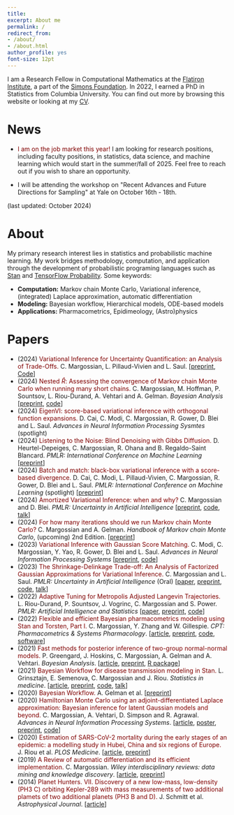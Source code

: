 ```yaml
---
title:
excerpt: About me
permalink: /
redirect_from:
- /about/
- /about.html
author_profile: yes
font-size: 12pt
---
```



I am a Research Fellow in Computational Mathematics at the [Flatiron Institute](https://www.simonsfoundation.org/flatiron/), a part of the [Simons Foundation](https://www.simonsfoundation.org/). In 2022, I earned a PhD in Statistics from Columbia University. You can find out more by browsing this website or looking at my [CV](http://charlesm93.github.io/files/charlesmcv.pdf).

# News

* <span style="color:maroon">I am on the job market this year!</span> I am looking for research positions, including faculty positions, in statistics, data science, and machine learning which would start in the summer/fall of 2025. Feel free to reach out if you wish to share an opportunity.

* I will be attending the workshop on "Recent Advances and Future Directions for Sampling" at Yale on October 16th - 18th.

(last updated: October 2024)

# About

My primary research interest lies in statistics and probabilistic machine learning. My work bridges methodology, computation, and application through the development of probabilistic programing languages such as [Stan](http://mc-stan.org/) and [TensorFlow Probability](https://www.tensorflow.org/probability). Some keywords:

* **Computation:** Markov chain Monte Carlo, Variational inference, (integrated) Laplace approximation, automatic differentiation
* **Modeling:** Bayesian workflow, Hierarchical models, ODE-based models
* **Applications:** Pharmacometrics, Epidimeology, (Astro)physics



<!--### Past news-->
<!---->
<!--* [StanCon 2024](https://mc-stan.org/events/stancon2024/) will be held at Oxford University in the UK, September 12th - 14th!-->
<!--* This June, I'll be teaching a course on Monte Carlo methods, as part of the [Nordic Probabilistic AI school](https://nordic.probabilistic.ai/) in Copenhagen, Denmark.-->
<!--* I was the invited guess for the podcast [learning Bayesian statistics](https://learnbayesstats.com/episode/90-demystifying-mcmc-variational-inference-charles-margossian/), hosted by Alex Andorra. Our episode: "Demystifying MCMC and Variational Inference".-->
<!--* My [interview](https://www.simonsfoundation.org/2023/06/12/between-knowing-nothing-and-knowing-for-sure-the-science-of-uncertainty/) for the Simons Foundation with science writer Mara Johnson-Groh is out. It provides an accessible overview of my research.-->

# Papers
 
* (2024) <span style="color:maroon">Variational Inference for Uncertainty Quantification: an Analysis of Trade-Offs.</span> C. Margossian, L. Pillaud-Vivien and L. Saul. [[preprint](https://arxiv.org/abs/2403.13748), [Code](https://github.com/charlesm93/VI-ordering)]
* (2024) <span style="color:maroon">Nested $\widehat R$: Assessing the convergence of Markov chain Monte Carlo when running many short chains.</span> C. Margossian, M. Hoffman, P. Sountsov, L. Riou-Durand, A. Vehtari and A. Gelman. _Bayesian Analysis_ [[preprint](https://arxiv.org/abs/2110.13017), [code](https://github.com/charlesm93/nested-rhat)]
* (2024) <span style="color:maroon">EigenVI: score-based variational inference with orthogonal function expansions.</span> D. Cai, C. Modi, C. Margossian, R. Gower, D. Blei and L. Saul. _Advances in Neural Information Processing Sysmtes_ (spotlight)
* (2024) <span style="color:maroon">Listening to the Noise: Blind Denoising with Gibbs Diffusion.</span> D. Heurtel-Depeiges, C. Margossian, R. Ohana and B. Regaldo-Saint Blancard. _PMLR: International Conference on Machine Learning_ [[preprint](https://arxiv.org/pdf/2402.19455.pdf)]
* (2024) <span style="color:maroon">Batch and match: black-box variational inference with a score-based divergence.</span> D. Cai, C. Modi, L. Pillaud-Vivien, C. Margossian, R. Gower, D. Blei and L. Saul. _PMLR: International Conference on Machine Learning_ (spotlight) [[preprint](https://arxiv.org/abs/2402.14758)]
* (2024) <span style="color:maroon">Amortized Variational Inference: when and why?</span> C. Margossian and D. Blei. _PMLR: Uncertainty in Artificial Intelligence_ [[preprint](https://arxiv.org/abs/2307.11018), [code](https://github.com/charlesm93/AVI-when-and-why), [talk](https://www.youtube.com/watch?v=vluu7BxA6js)]
* (2024) <span style="color:maroon">For how many iterations should we run Markov chain Monte Carlo?</span> C. Margossian and A. Gelman. _Handbook of Markov chain Monte Carlo_, (upcoming) 2nd Edition. [[preprint](https://arxiv.org/abs/2311.02726)]
* (2023) <span style="color:maroon">Variational Inference with Gaussian Score Matching.</span> C. Modi, C. Margossian, Y. Yao, R. Gower, D. Blei and L. Saul. _Advances in Neural Information Processing Systems_ [[preprint](https://arxiv.org/abs/2307.07849), [code](https://github.com/modichirag/GSM-VI)]
* (2023) <span style="color:maroon">The Shrinkage-Delinkage Trade-off: An Analysis of Factorized Gaussian Approximations for Variational Inference.</span> C. Margossian and L. Saul. _PMLR: Uncertainty in Artificial Intelligence_ (Oral) [[paper](https://proceedings.mlr.press/v216/margossian23a/margossian23a.pdf), [preprint](https://arxiv.org/abs/2302.09163), [code](https://github.com/charlesm93/variance-delinkage), [talk](https://www.youtube.com/watch?v=2q5azatd-Ko)]
* (2022) <span style="color:maroon">Adaptive Tuning for Metropolis Adjusted Langevin Trajectories.</span> L. Riou-Durand, P. Sountsov, J. Vogrinc, C. Margossian and S. Power. _PMLR: Artificial Intelligence and Statistics_ [[paper](https://proceedings.mlr.press/v206/riou-durand23a/riou-durand23a.pdf), [preprint](https://arxiv.org/abs/2210.12200), [code](https://github.com/tensorflow/probability/tree/main/discussion/adaptive_malt)]
* (2022) <span style="color:maroon">Flexible and efficient Bayesian pharmacometrics modeling using Stan and Torsten, Part I.</span> C. Margossian, Y. Zhang and  W. Gillespie. _CPT: Pharmacometrics & Systems Pharmacology_. [[article](https://ascpt.onlinelibrary.wiley.com/doi/10.1002/psp4.12812), [preprint](https://arxiv.org/abs/2109.10184), [code](https://github.com/metrumresearchgroup/torsten_tutorial_1_supplementary), [software](https://metrumresearchgroup.github.io/Torsten/)]
* (2021) <span style="color:maroon">Fast methods for posterior inference of two-group normal-normal models.</span> P. Greengard, J. Hoskins, C. Margossian, A. Gelman and A. Vehtari. _Bayesian Analysis_. [[article]( https://projecteuclid.org/journals/bayesian-analysis/advance-publication/Fast-Methods-for-Posterior-Inference-of-Two-Group-Normal-Normal/10.1214/22-BA1329.full), [preprint](https://arxiv.org/abs/2110.03055), [R package](https://github.com/pgree/fastNoNo)]
* (2021) <span style="color:maroon">Bayesian Workflow for disease transmission modeling in Stan.</span> L. Grinsztajn, E. Semenova, C. Margossian and J. Riou. _Statistics in medicine_.
[[article](https://onlinelibrary.wiley.com/doi/10.1002/sim.9164), [preprint](https://arxiv.org/abs/2006.02985),
[code](https://github.com/stan-dev/example-models/tree/master/knitr/disease_transmission),
[talk](https://www.youtube.com/watch?v=unHZhfur5Sc)]
* (2020) <span style="color:maroon">Bayesian Workflow.</span> A. Gelman et al. [[preprint](https://arxiv.org/abs/2011.01808)]
* (2020) <span style="color:maroon">Hamiltonian Monte Carlo using an adjoint-differentiated Laplace approximation: Bayesian inference for latent Gaussian models and beyond.</span> C. Margossian, A. Vehtari, D. Simpson and R. Agrawal. _Advances in Neural Information Processing Systems_. [[article](https://proceedings.neurips.cc/paper/2020/hash/673de96b04fa3adcae1aacda704217ef-Abstract.html), [poster](http://charlesm93.github.io/files/poster_ela.pdf), [preprint](https://arxiv.org/abs/2004.12550),
[code](https://github.com/charlesm93/laplace_manuscript)]
* (2020) <span style="color:maroon">Estimation of SARS-CoV-2 mortality during the early stages of an epidemic: a modelling study in Hubei, China and six regions of Europe.</span> J. Riou et al. _PLOS Medicine_. [[article](https://journals.plos.org/plosmedicine/article?id=10.1371/journal.pmed.1003189),
[preprint](https://www.medrxiv.org/content/10.1101/2020.03.04.20031104v2)]
* (2019) <span style="color:maroon">A Review of automatic differentiation and its efficient implementation.</span> C. Margossian. _Wiley interdisciplinary reviews: data mining and knowledge discovery_. [[article](https://onlinelibrary.wiley.com/doi/10.1002/widm.1305), [preprint](https://arxiv.org/abs/1811.05031)]
* (2014) <span style="color:maroon">Planet Hunters. VII. Discovery of a new low-mass, low-density (PH3 C) orbiting Kepler-289
with mass measurements of two additional plamets of two additional planets (PH3 B and D).</span> J. Schmitt et al. _Astrophysical Journal_. [[article](http://iopscience.iop.org/article/10.1088/0004-637X/795/2/167/meta;jsessionid=43641D4C5B1CC7595015BE11DDF1239F.c1)]

